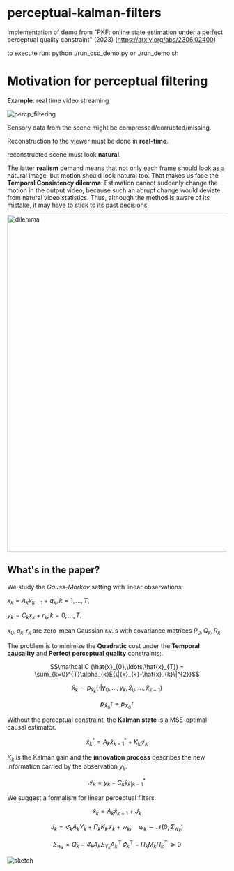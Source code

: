 # perceptual-kalman-filters
Implementation of demo from "PKF: online state estimation under a perfect perceptual quality constraint" (2023) (https://arxiv.org/abs/2306.02400)

to execute run: python ./run_osc_demo.py or ./run_demo.sh

# Motivation for perceptual filtering
**Example**: real time video streaming

![percp_filtering](https://github.com/ML-group-il/perceptual-kalman-filters/assets/147659286/b903bfd9-7c10-4165-810d-1ad24bd3c8d6)


Sensory data from the scene might be compressed/corrupted/missing.

Reconstruction to the viewer must be done in **real-time**.

reconstructed scene must look **natural**.

The latter **realism** demand means that not only each frame should look as a natural image, but motion should look natural too.
That makes us face the **Temporal Consistency dilemma**: Estimation cannot suddenly change the motion in
the output video, because such an abrupt change
would deviate from natural video statistics. Thus,
although the method is aware of its mistake, it may
have to stick to its past decisions.

<img width="774" alt="dilemma" src="https://github.com/ML-group-il/perceptual-kalman-filters/assets/147659286/96e10427-06af-42df-b7e5-28cdadf5d9a6">


## What's in the paper?

 We study the _Gauss-Markov_ setting with linear observations:

$x_{k}=A_{k}x_{k-1}+q_{k}, k=1,...,T$, 

$y_{k}=C_{k}x_{k}+r_{k}, k=0,...,T$.

$x_0,q_k,r_k$ are zero-mean Gaussian r.v.'s with covariance matrices $P_0,Q_k,R_k$.


The problem is to minimize the **Quadratic** cost under the **Temporal causality** and **Perfect perceptual quality** constraints:.
```math
\mathcal C (\hat{x}_{0},\ldots,\hat{x}_{T}) = 
\sum_{k=0}^{T}\alpha_{k}E{\|{x}_{k}-\hat{x}_{k}\|^{2}}
```
```math
\hat{x}_{k}\sim p_{\hat{x}_{k}}(\cdot|y_{0},\ldots,y_{k},\hat{x}_{0},\ldots,\hat{x}_{k-1})
```
```math
p_{\hat{X}_{0}^{T}}=p_{X_{0}^{T}}
```

Without the perceptual constraint, the **Kalman state** is a MSE-optimal causal estimator.
 ```math
  \hat{x}^*_k = A_k \hat{x}^*_{k-1} + K_k \mathcal{I}_k
```
$K_k$ is the Kalman gain 
and the **innovation process** describes the new information carried by the observation $y_k$.

```math
\mathcal{I}_k=y_{k}-C_{k}\hat{x}^*_{k|k-1}
```

We suggest a formalism for linear perceptual filters
```math
\hat{x}_{k}=A_{k}\hat{x}_{k-1}+J_k
```
```math
J_{k}=\varPhi_{k}A_{k}\Upsilon_{k}+\Pi_{k}K_{k}\mathcal{I}_{k}+w_{k},\quad w_{k}\sim\mathcal{N}\left(0,\Sigma_{w_{k}}\right)
```
```math
\Sigma_{w_{k}}=Q_{k}-\varPhi_{k}A_{k}\Sigma_{\Upsilon_{k}}A_{k}^{\top}\varPhi_{k}^{\top}-\Pi_{k}M_{k}\Pi_{k}^{\top}\succeq0
```

![sketch](https://github.com/ML-group-il/perceptual-kalman-filters/assets/147659286/b4ee51de-a809-4afd-b96c-6fcce4eed4d8)
